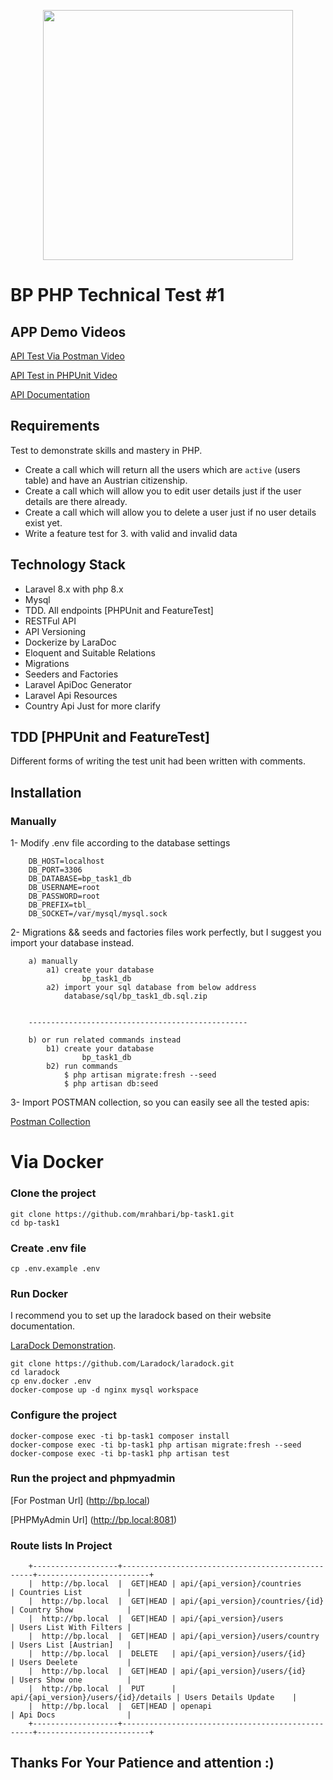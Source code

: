 <p align="center"><a href="https://laravel.com" target="_blank"><img src="https://raw.githubusercontent.com/laravel/art/master/logo-lockup/5%20SVG/2%20CMYK/1%20Full%20Color/laravel-logolockup-cmyk-red.svg" width="400"></a></p>

# BP PHP Technical Test #1

## APP Demo Videos
[API Test Via Postman Video](https://loom.com/bp-task1/public/docs/)

[API Test in PHPUnit Video](https://loom.com/bp-task1/public/docs/)

[API Documentation](https://github.com/mrahbari/bp-task1/blob/main/public/docs/)


## Requirements
Test to demonstrate skills and mastery in PHP.
* Create a call which will return all the users which are `active` (users table) and have an Austrian citizenship.
* Create a call which will allow you to edit user details just if the user details are there already.
* Create a call which will allow you to delete a user just if no user details exist yet.
* Write a feature test for 3. with valid and invalid data

## Technology Stack

- Laravel 8.x with php 8.x
- Mysql
- TDD. All endpoints [PHPUnit and FeatureTest]
- RESTFul API
- API Versioning
- Dockerize by LaraDoc
- Eloquent and Suitable Relations
- Migrations 
- Seeders and Factories
- Laravel ApiDoc Generator
- Laravel Api Resources
- Country Api Just for more clarify

## TDD [PHPUnit and FeatureTest]
Different forms of writing the test unit had been written with comments.

## Installation

### Manually
1- Modify .env file according to the database settings

        DB_HOST=localhost
        DB_PORT=3306
        DB_DATABASE=bp_task1_db
        DB_USERNAME=root
        DB_PASSWORD=root
        DB_PREFIX=tbl_
        DB_SOCKET=/var/mysql/mysql.sock
   
    
2- Migrations && seeds and factories files work perfectly, but I suggest you import your database instead.

        a) manually 
            a1) create your database        
                    bp_task1_db
            a2) import your sql database from below address
                database/sql/bp_task1_db.sql.zip
                

        -------------------------------------------------

        b) or run related commands instead
            b1) create your database        
                    bp_task1_db
            b2) run commands
                $ php artisan migrate:fresh --seed
                $ php artisan db:seed
    
3- Import POSTMAN collection, so you can easily see all the tested apis:

[Postman Collection](https://github.com/mrahbari/bp-task1/blob/main/docs/postman/bp-task1.postman_collection.json)


# Via Docker

### Clone the project
```
git clone https://github.com/mrahbari/bp-task1.git
cd bp-task1
```

### Create .env file

```
cp .env.example .env
```

### Run Docker
I recommend you to set up the laradock based on their website documentation.

[LaraDock Demonstration](https://laradock.io/documentation).

```
git clone https://github.com/Laradock/laradock.git
cd laradock
cp env.docker .env
docker-compose up -d nginx mysql workspace 
```


### Configure the project

```
docker-compose exec -ti bp-task1 composer install
docker-compose exec -ti bp-task1 php artisan migrate:fresh --seed
docker-compose exec -ti bp-task1 php artisan test
```

### Run the project and phpmyadmin
[For Postman Url] (http://bp.local)

[PHPMyAdmin Url] (http://bp.local:8081)


### Route lists In Project
```
    +-------------------+--------------------------------------------------+-------------------------+
    |  http://bp.local  |  GET|HEAD | api/{api_version}/countries          | Countries List          |
    |  http://bp.local  |  GET|HEAD | api/{api_version}/countries/{id}     | Country Show            |
    |  http://bp.local  |  GET|HEAD | api/{api_version}/users              | Users List With Filters |
    |  http://bp.local  |  GET|HEAD | api/{api_version}/users/country      | Users List [Austrian]   |
    |  http://bp.local  |  DELETE   | api/{api_version}/users/{id}         | Users Deelete           |
    |  http://bp.local  |  GET|HEAD | api/{api_version}/users/{id}         | Users Show one          |
    |  http://bp.local  |  PUT      | api/{api_version}/users/{id}/details | Users Details Update    |
    |  http://bp.local  |  GET|HEAD | openapi                              | Api Docs                |
    +-------------------+--------------------------------------------------+-------------------------+
```

## Thanks For Your Patience and attention :)
